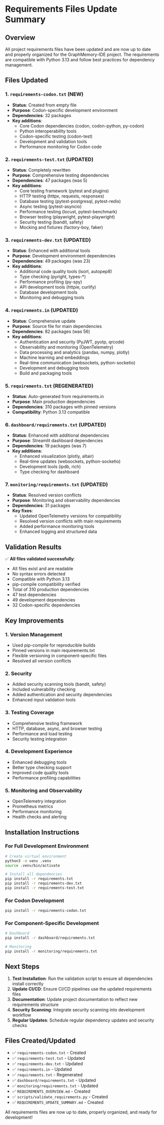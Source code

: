 # Requirements Files Update Summary

## Overview
All project requirements files have been updated and are now up to date and properly organized for the GraphMemory-IDE project. The requirements are compatible with Python 3.13 and follow best practices for dependency management.

## Files Updated

### 1. `requirements-codon.txt` (NEW)
- **Status**: Created from empty file
- **Purpose**: Codon-specific development environment
- **Dependencies**: 32 packages
- **Key additions**:
  - Core Codon dependencies (codon, codon-python, py-codon)
  - Python interoperability tools
  - Codon-specific testing (codon-test)
  - Development and validation tools
  - Performance monitoring for Codon code

### 2. `requirements-test.txt` (UPDATED)
- **Status**: Completely rewritten
- **Purpose**: Comprehensive testing dependencies
- **Dependencies**: 47 packages (was 5)
- **Key additions**:
  - Core testing framework (pytest and plugins)
  - HTTP testing (httpx, requests, responses)
  - Database testing (pytest-postgresql, pytest-redis)
  - Async testing (pytest-asyncio)
  - Performance testing (locust, pytest-benchmark)
  - Browser testing (playwright, pytest-playwright)
  - Security testing (bandit, safety)
  - Mocking and fixtures (factory-boy, faker)

### 3. `requirements-dev.txt` (UPDATED)
- **Status**: Enhanced with additional tools
- **Purpose**: Development environment dependencies
- **Dependencies**: 49 packages (was 23)
- **Key additions**:
  - Additional code quality tools (isort, autopep8)
  - Type checking (pyright, types-*)
  - Performance profiling (py-spy)
  - API development tools (httpie, curlify)
  - Database development tools
  - Monitoring and debugging tools

### 4. `requirements.in` (UPDATED)
- **Status**: Comprehensive update
- **Purpose**: Source file for main dependencies
- **Dependencies**: 82 packages (was 56)
- **Key additions**:
  - Authentication and security (PyJWT, pyotp, qrcode)
  - Observability and monitoring (OpenTelemetry)
  - Data processing and analytics (pandas, numpy, plotly)
  - Machine learning and embeddings
  - Real-time communication (websockets, python-socketio)
  - Development and debugging tools
  - Build and packaging tools

### 5. `requirements.txt` (REGENERATED)
- **Status**: Auto-generated from requirements.in
- **Purpose**: Main production dependencies
- **Dependencies**: 310 packages with pinned versions
- **Compatibility**: Python 3.13 compatible

### 6. `dashboard/requirements.txt` (UPDATED)
- **Status**: Enhanced with additional dependencies
- **Purpose**: Streamlit dashboard dependencies
- **Dependencies**: 19 packages (was 7)
- **Key additions**:
  - Enhanced visualization (plotly, altair)
  - Real-time updates (websockets, python-socketio)
  - Development tools (ipdb, rich)
  - Type checking for dashboard

### 7. `monitoring/requirements.txt` (UPDATED)
- **Status**: Resolved version conflicts
- **Purpose**: Monitoring and observability dependencies
- **Dependencies**: 31 packages
- **Key fixes**:
  - Updated OpenTelemetry versions for compatibility
  - Resolved version conflicts with main requirements
  - Added performance monitoring tools
  - Enhanced logging and structured data

## Validation Results

✅ **All files validated successfully**:
- All files exist and are readable
- No syntax errors detected
- Compatible with Python 3.13
- pip-compile compatibility verified
- Total of 310 production dependencies
- 47 test dependencies
- 49 development dependencies
- 32 Codon-specific dependencies

## Key Improvements

### 1. **Version Management**
- Used pip-compile for reproducible builds
- Pinned versions in main requirements.txt
- Flexible versioning in component-specific files
- Resolved all version conflicts

### 2. **Security**
- Added security scanning tools (bandit, safety)
- Included vulnerability checking
- Added authentication and security dependencies
- Enhanced input validation tools

### 3. **Testing Coverage**
- Comprehensive testing framework
- HTTP, database, async, and browser testing
- Performance and load testing
- Security testing integration

### 4. **Development Experience**
- Enhanced debugging tools
- Better type checking support
- Improved code quality tools
- Performance profiling capabilities

### 5. **Monitoring and Observability**
- OpenTelemetry integration
- Prometheus metrics
- Performance monitoring
- Health checks and alerting

## Installation Instructions

### For Full Development Environment
```bash
# Create virtual environment
python3 -m venv .venv
source .venv/bin/activate

# Install all dependencies
pip install -r requirements.txt
pip install -r requirements-dev.txt
pip install -r requirements-test.txt
```

### For Codon Development
```bash
pip install -r requirements-codon.txt
```

### For Component-Specific Development
```bash
# Dashboard
pip install -r dashboard/requirements.txt

# Monitoring
pip install -r monitoring/requirements.txt
```

## Next Steps

1. **Test Installation**: Run the validation script to ensure all dependencies install correctly
2. **Update CI/CD**: Ensure CI/CD pipelines use the updated requirements files
3. **Documentation**: Update project documentation to reflect new requirements structure
4. **Security Scanning**: Integrate security scanning into development workflow
5. **Regular Updates**: Schedule regular dependency updates and security checks

## Files Created/Updated

- ✅ `requirements-codon.txt` - Created
- ✅ `requirements-test.txt` - Updated
- ✅ `requirements-dev.txt` - Updated
- ✅ `requirements.in` - Updated
- ✅ `requirements.txt` - Regenerated
- ✅ `dashboard/requirements.txt` - Updated
- ✅ `monitoring/requirements.txt` - Updated
- ✅ `REQUIREMENTS_OVERVIEW.md` - Created
- ✅ `scripts/validate_requirements.py` - Created
- ✅ `REQUIREMENTS_UPDATE_SUMMARY.md` - Created

All requirements files are now up to date, properly organized, and ready for development! 